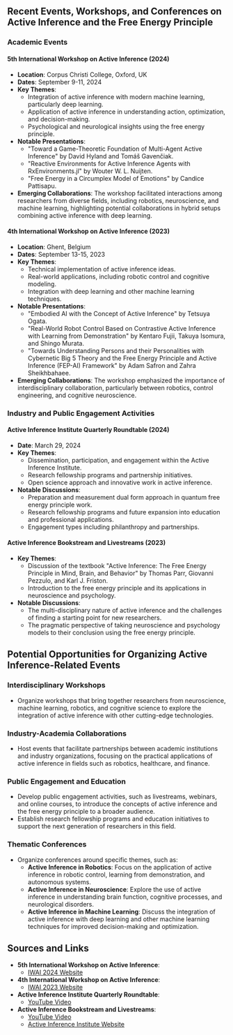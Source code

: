## Recent Events, Workshops, and Conferences on Active Inference and the Free Energy Principle

### Academic Events

#### 5th International Workshop on Active Inference (2024)
- **Location**: Corpus Christi College, Oxford, UK
- **Dates**: September 9-11, 2024
- **Key Themes**:
  - Integration of active inference with modern machine learning, particularly deep learning.
  - Application of active inference in understanding action, optimization, and decision-making.
  - Psychological and neurological insights using the free energy principle.
- **Notable Presentations**:
  - "Toward a Game-Theoretic Foundation of Multi-Agent Active Inference" by David Hyland and Tomáš Gavenčiak.
  - "Reactive Environments for Active Inference Agents with RxEnvironments.jl" by Wouter W. L. Nuijten.
  - "Free Energy in a Circumplex Model of Emotions" by Candice Pattisapu.
- **Emerging Collaborations**: The workshop facilitated interactions among researchers from diverse fields, including robotics, neuroscience, and machine learning, highlighting potential collaborations in hybrid setups combining active inference with deep learning.

#### 4th International Workshop on Active Inference (2023)
- **Location**: Ghent, Belgium
- **Dates**: September 13-15, 2023
- **Key Themes**:
  - Technical implementation of active inference ideas.
  - Real-world applications, including robotic control and cognitive modeling.
  - Integration with deep learning and other machine learning techniques.
- **Notable Presentations**:
  - "Embodied AI with the Concept of Active Inference" by Tetsuya Ogata.
  - "Real-World Robot Control Based on Contrastive Active Inference with Learning from Demonstration" by Kentaro Fujii, Takuya Isomura, and Shingo Murata.
  - "Towards Understanding Persons and their Personalities with Cybernetic Big 5 Theory and the Free Energy Principle and Active Inference (FEP-AI) Framework" by Adam Safron and Zahra Sheikhbahaee.
- **Emerging Collaborations**: The workshop emphasized the importance of interdisciplinary collaboration, particularly between robotics, control engineering, and cognitive neuroscience.

### Industry and Public Engagement Activities

#### Active Inference Institute Quarterly Roundtable (2024)
- **Date**: March 29, 2024
- **Key Themes**:
  - Dissemination, participation, and engagement within the Active Inference Institute.
  - Research fellowship programs and partnership initiatives.
  - Open science approach and innovative work in active inference.
- **Notable Discussions**:
  - Preparation and measurement dual form approach in quantum free energy principle work.
  - Research fellowship programs and future expansion into education and professional applications.
  - Engagement types including philanthropy and partnerships.

#### Active Inference Bookstream and Livestreams (2023)
- **Key Themes**:
  - Discussion of the textbook "Active Inference: The Free Energy Principle in Mind, Brain, and Behavior" by Thomas Parr, Giovanni Pezzulo, and Karl J. Friston.
  - Introduction to the free energy principle and its applications in neuroscience and psychology.
- **Notable Discussions**:
  - The multi-disciplinary nature of active inference and the challenges of finding a starting point for new researchers.
  - The pragmatic perspective of taking neuroscience and psychology models to their conclusion using the free energy principle.

## Potential Opportunities for Organizing Active Inference-Related Events

### Interdisciplinary Workshops
- Organize workshops that bring together researchers from neuroscience, machine learning, robotics, and cognitive science to explore the integration of active inference with other cutting-edge technologies.

### Industry-Academia Collaborations
- Host events that facilitate partnerships between academic institutions and industry organizations, focusing on the practical applications of active inference in fields such as robotics, healthcare, and finance.

### Public Engagement and Education
- Develop public engagement activities, such as livestreams, webinars, and online courses, to introduce the concepts of active inference and the free energy principle to a broader audience.
- Establish research fellowship programs and education initiatives to support the next generation of researchers in this field.

### Thematic Conferences
- Organize conferences around specific themes, such as:
  - **Active Inference in Robotics**: Focus on the application of active inference in robotic control, learning from demonstration, and autonomous systems.
  - **Active Inference in Neuroscience**: Explore the use of active inference in understanding brain function, cognitive processes, and neurological disorders.
  - **Active Inference in Machine Learning**: Discuss the integration of active inference with deep learning and other machine learning techniques for improved decision-making and optimization.

## Sources and Links

- **5th International Workshop on Active Inference**:
  - [IWAI 2024 Website](https://iwaiworkshop.github.io/)
- **4th International Workshop on Active Inference**:
  - [IWAI 2023 Website](https://iwaiworkshop.github.io/2023.html)
- **Active Inference Institute Quarterly Roundtable**:
  - [YouTube Video](https://www.youtube.com/watch?v=Ln_g3qynnbA)
- **Active Inference Bookstream and Livestreams**:
  - [YouTube Video](https://www.youtube.com/watch?v=xlrZ00NQNHo)
  - [Active Inference Institute Website](https://activeinference.org/)